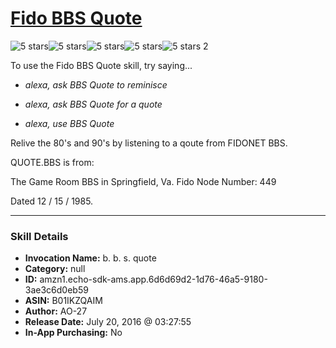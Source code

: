 # [Fido BBS Quote](http://alexa.amazon.com/#skills/amzn1.echo-sdk-ams.app.6d6d69d2-1d76-46a5-9180-3ae3c6d0eb59)
![5 stars](../../images/ic_star_black_18dp_1x.png)![5 stars](../../images/ic_star_black_18dp_1x.png)![5 stars](../../images/ic_star_black_18dp_1x.png)![5 stars](../../images/ic_star_black_18dp_1x.png)![5 stars](../../images/ic_star_black_18dp_1x.png) 2

To use the Fido BBS Quote skill, try saying...

* *alexa, ask BBS Quote to reminisce*

* *alexa, ask BBS Quote for a quote*

* *alexa, use BBS Quote*

Relive the 80's and 90's by listening to a qoute from FIDONET BBS.

QUOTE.BBS is from:

The Game Room BBS in Springfield, Va. 
Fido Node Number: 449

Dated 12 / 15 / 1985.

***

### Skill Details

* **Invocation Name:** b. b. s. quote
* **Category:** null
* **ID:** amzn1.echo-sdk-ams.app.6d6d69d2-1d76-46a5-9180-3ae3c6d0eb59
* **ASIN:** B01IKZQAIM
* **Author:** AO-27 
* **Release Date:** July 20, 2016 @ 03:27:55
* **In-App Purchasing:** No
